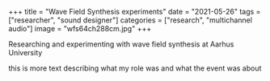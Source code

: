+++
title = "Wave Field Synthesis experiments"
date = "2021-05-26"
tags = ["researcher", "sound designer"]
categories = ["research", "multichannel audio"]
image = "wfs64ch288cm.jpg"
+++

Researching and experimenting with wave field synthesis at Aarhus University
<!--more-->
this is more text describing what my role was and what the event was about